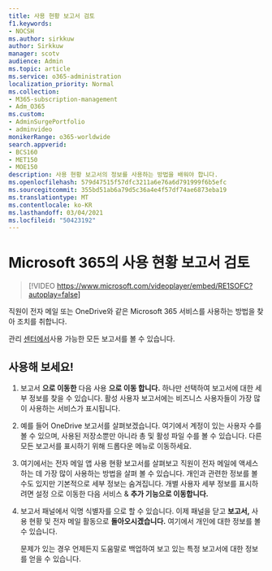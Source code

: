 ```yaml
---
title: 사용 현황 보고서 검토
f1.keywords:
- NOCSH
ms.author: sirkkuw
author: Sirkkuw
manager: scotv
audience: Admin
ms.topic: article
ms.service: o365-administration
localization_priority: Normal
ms.collection:
- M365-subscription-management
- Adm_O365
ms.custom:
- AdminSurgePortfolio
- adminvideo
monikerRange: o365-worldwide
search.appverid:
- BCS160
- MET150
- MOE150
description: 사용 현황 보고서의 정보를 사용하는 방법을 배워야 합니다.
ms.openlocfilehash: 579d47515f57dfc3211a6e76a6d791999f6b5efc
ms.sourcegitcommit: 355bd51ab6a79d5c36a4e4f57df74ae6873eba19
ms.translationtype: MT
ms.contentlocale: ko-KR
ms.lasthandoff: 03/04/2021
ms.locfileid: "50423192"
---
```

# <a name="review-usage-reports-in-microsoft-365"></a>Microsoft 365의 사용 현황 보고서 검토

> [!VIDEO https://www.microsoft.com/videoplayer/embed/RE1SOFC?autoplay=false]

직원이 전자 메일 또는 OneDrive와 같은 Microsoft 365 서비스를 사용하는 방법을 찾아 조치를 취합니다.

관리 [센터에서](https://admin.microsoft.com)사용 가능한 모든 보고서를 볼 수 있습니다.

## <a name="try-it"></a>사용해 보세요!

1. 보고서 **으로 이동한** 다음 사용 **으로 이동 합니다.** 하나만 선택하여 보고서에 대한 세부 정보를 찾을 수 있습니다. 활성 사용자 보고서에는 비즈니스 사용자들이 가장 많이 사용하는 서비스가 표시됩니다.
1. 예를 들어 OneDrive 보고서를 살펴보겠습니다. 여기에서 계정이 있는 사용자 수를 볼 수 있으며, 사용된 저장소뿐만 아니라 총 및 활성 파일 수를 볼 수 있습니다. 다른 모든 보고서를 표시하기 위해 드롭다운 메뉴로 이동하세요.
1. 여기에서는 전자 메일 앱 사용 현황 보고서를 살펴보고 직원이 전자 메일에 액세스하는 데 가장 많이 사용하는 방법을 살펴 볼 수 있습니다. 개인과 관련한 정보를 볼 수도 있지만 기본적으로 세부 정보는 숨겨집니다. 개별 사용자 세부 정보를 표시하려면 설정 으로 이동한 다음 서비스 & **추가 기능으로 이동합니다.**
1. 보고서 패널에서 익명 식별자를 으로 할 수 있습니다. 이제 패널을 닫고 **보고서,** 사용 현황 및 전자 메일 활동으로 **돌아오시겠습니다.**  여기에서 개인에 대한 정보를 볼 수 있습니다.

    문제가 있는 경우 언제든지 도움말로 백업하여 보고 있는 특정 보고서에 대한 정보를 얻을 수 있습니다.